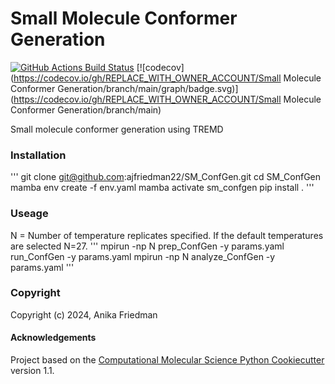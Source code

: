 Small Molecule Conformer Generation
==============================
[//]: # (Badges)
[![GitHub Actions Build Status](https://github.com/REPLACE_WITH_OWNER_ACCOUNT/SM_ConfGen/workflows/CI/badge.svg)](https://github.com/REPLACE_WITH_OWNER_ACCOUNT/SM_ConfGen/actions?query=workflow%3ACI)
[![codecov](https://codecov.io/gh/REPLACE_WITH_OWNER_ACCOUNT/Small Molecule Conformer Generation/branch/main/graph/badge.svg)](https://codecov.io/gh/REPLACE_WITH_OWNER_ACCOUNT/Small Molecule Conformer Generation/branch/main)


Small molecule conformer generation using TREMD

### Installation
'''
git clone git@github.com:ajfriedman22/SM_ConfGen.git
cd SM_ConfGen
mamba env create -f env.yaml
mamba activate sm_confgen
pip install .
'''

### Useage
N = Number of temperature replicates specified. If the default temperatures are selected N=27.
'''
mpirun -np N prep_ConfGen -y params.yaml
run_ConfGen -y params.yaml
mpirun -np N analyze_ConfGen -y params.yaml
'''

### Copyright

Copyright (c) 2024, Anika Friedman


#### Acknowledgements
 
Project based on the 
[Computational Molecular Science Python Cookiecutter](https://github.com/molssi/cookiecutter-cms) version 1.1.
